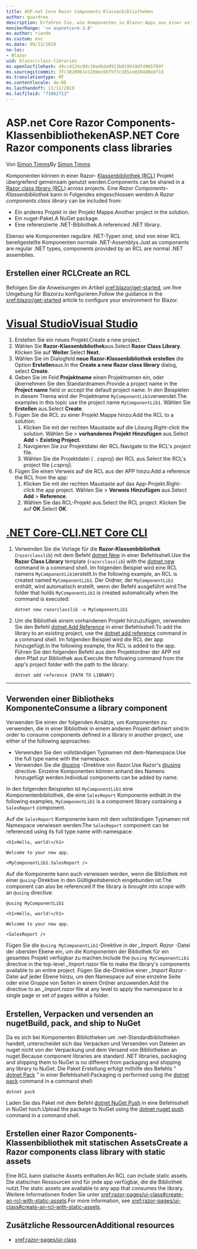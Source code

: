 ```yaml
---
title: ASP.net Core Razor Components-Klassenbibliotheken
author: guardrex
description: Erfahren Sie, wie Komponenten in Blazor-Apps aus einer externen Komponentenbibliothek eingeschlossen werden können.
monikerRange: '>= aspnetcore-3.0'
ms.author: riande
ms.custom: mvc
ms.date: 09/23/2019
no-loc:
- Blazor
uid: blazor/class-libraries
ms.openlocfilehash: d4cc4124c9dc28ed6da0923b919919df4965f89f
ms.sourcegitcommit: 3fc3020961e1289ee5bf5f3c365ce8304d8ebf19
ms.translationtype: MT
ms.contentlocale: de-DE
ms.lasthandoff: 11/12/2019
ms.locfileid: "73962713"
---
```

# <a name="aspnet-core-razor-components-class-libraries"></a><span data-ttu-id="65a9d-103">ASP.net Core Razor Components-Klassenbibliotheken</span><span class="sxs-lookup"><span data-stu-id="65a9d-103">ASP.NET Core Razor components class libraries</span></span>

<span data-ttu-id="65a9d-104">Von [Simon Timms](https://github.com/stimms)</span><span class="sxs-lookup"><span data-stu-id="65a9d-104">By [Simon Timms](https://github.com/stimms)</span></span>

<span data-ttu-id="65a9d-105">Komponenten können in einer Razor- [Klassenbibliothek (RCL)](xref:razor-pages/ui-class) Projekt übergreifend gemeinsam genutzt werden.</span><span class="sxs-lookup"><span data-stu-id="65a9d-105">Components can be shared in a [Razor class library (RCL)](xref:razor-pages/ui-class) across projects.</span></span> <span data-ttu-id="65a9d-106">Eine *Razor Components-Klassenbibliothek* kann in Folgendes eingeschlossen werden:</span><span class="sxs-lookup"><span data-stu-id="65a9d-106">A *Razor components class library* can be included from:</span></span>

* <span data-ttu-id="65a9d-107">Ein anderes Projekt in der Projekt Mappe.</span><span class="sxs-lookup"><span data-stu-id="65a9d-107">Another project in the solution.</span></span>
* <span data-ttu-id="65a9d-108">Ein nuget-Paket.</span><span class="sxs-lookup"><span data-stu-id="65a9d-108">A NuGet package.</span></span>
* <span data-ttu-id="65a9d-109">Eine referenzierte .NET-Bibliothek.</span><span class="sxs-lookup"><span data-stu-id="65a9d-109">A referenced .NET library.</span></span>

<span data-ttu-id="65a9d-110">Ebenso wie Komponenten reguläre .NET-Typen sind, sind von einer RCL bereitgestellte Komponenten normale .NET-Assemblys.</span><span class="sxs-lookup"><span data-stu-id="65a9d-110">Just as components are regular .NET types, components provided by an RCL are normal .NET assemblies.</span></span>

## <a name="create-an-rcl"></a><span data-ttu-id="65a9d-111">Erstellen einer RCL</span><span class="sxs-lookup"><span data-stu-id="65a9d-111">Create an RCL</span></span>

<span data-ttu-id="65a9d-112">Befolgen Sie die Anweisungen im Artikel <xref:blazor/get-started>, um Ihre Umgebung für Blazorzu konfigurieren.</span><span class="sxs-lookup"><span data-stu-id="65a9d-112">Follow the guidance in the <xref:blazor/get-started> article to configure your environment for Blazor.</span></span>

# <a name="visual-studiotabvisual-studio"></a>[<span data-ttu-id="65a9d-113">Visual Studio</span><span class="sxs-lookup"><span data-stu-id="65a9d-113">Visual Studio</span></span>](#tab/visual-studio)

1. <span data-ttu-id="65a9d-114">Erstellen Sie ein neues Projekt.</span><span class="sxs-lookup"><span data-stu-id="65a9d-114">Create a new project.</span></span>
1. <span data-ttu-id="65a9d-115">Wählen Sie **Razor-Klassenbibliothek**aus.</span><span class="sxs-lookup"><span data-stu-id="65a9d-115">Select **Razor Class Library**.</span></span> <span data-ttu-id="65a9d-116">Klicken Sie auf **Weiter**.</span><span class="sxs-lookup"><span data-stu-id="65a9d-116">Select **Next**.</span></span>
1. <span data-ttu-id="65a9d-117">Wählen Sie im Dialogfeld **neue Razor-Klassenbibliothek erstellen** die Option **Erstellen**aus.</span><span class="sxs-lookup"><span data-stu-id="65a9d-117">In the **Create a new Razor class library** dialog, select **Create**.</span></span>
1. <span data-ttu-id="65a9d-118">Geben Sie im Feld **Projektname** einen Projektnamen ein, oder übernehmen Sie den Standardnamen.</span><span class="sxs-lookup"><span data-stu-id="65a9d-118">Provide a project name in the **Project name** field or accept the default project name.</span></span> <span data-ttu-id="65a9d-119">In den Beispielen in diesem Thema wird der Projektname `MyComponentLib1`verwendet.</span><span class="sxs-lookup"><span data-stu-id="65a9d-119">The examples in this topic use the project name `MyComponentLib1`.</span></span> <span data-ttu-id="65a9d-120">Wählen Sie **Erstellen** aus.</span><span class="sxs-lookup"><span data-stu-id="65a9d-120">Select **Create**.</span></span>
1. <span data-ttu-id="65a9d-121">Fügen Sie die RCL zu einer Projekt Mappe hinzu:</span><span class="sxs-lookup"><span data-stu-id="65a9d-121">Add the RCL to a solution:</span></span>
   1. <span data-ttu-id="65a9d-122">Klicken Sie mit der rechten Maustaste auf die Lösung.</span><span class="sxs-lookup"><span data-stu-id="65a9d-122">Right-click the solution.</span></span> <span data-ttu-id="65a9d-123">Wählen Sie > **vorhandenes Projekt** **Hinzufügen** aus.</span><span class="sxs-lookup"><span data-stu-id="65a9d-123">Select **Add** > **Existing Project**.</span></span>
   1. <span data-ttu-id="65a9d-124">Navigieren Sie zur Projektdatei der RCL.</span><span class="sxs-lookup"><span data-stu-id="65a9d-124">Navigate to the RCL's project file.</span></span>
   1. <span data-ttu-id="65a9d-125">Wählen Sie die Projektdatei ( *. csproj*) der RCL aus.</span><span class="sxs-lookup"><span data-stu-id="65a9d-125">Select the RCL's project file (*.csproj*).</span></span>
1. <span data-ttu-id="65a9d-126">Fügen Sie einen Verweis auf die RCL aus der APP hinzu:</span><span class="sxs-lookup"><span data-stu-id="65a9d-126">Add a reference the RCL from the app:</span></span>
   1. <span data-ttu-id="65a9d-127">Klicken Sie mit der rechten Maustaste auf das App-Projekt.</span><span class="sxs-lookup"><span data-stu-id="65a9d-127">Right-click the app project.</span></span> <span data-ttu-id="65a9d-128">Wählen Sie > **Verweis** **Hinzufügen** aus.</span><span class="sxs-lookup"><span data-stu-id="65a9d-128">Select **Add** > **Reference**.</span></span>
   1. <span data-ttu-id="65a9d-129">Wählen Sie das RCL-Projekt aus.</span><span class="sxs-lookup"><span data-stu-id="65a9d-129">Select the RCL project.</span></span> <span data-ttu-id="65a9d-130">Klicken Sie auf **OK**.</span><span class="sxs-lookup"><span data-stu-id="65a9d-130">Select **OK**.</span></span>

# <a name="net-core-clitabnetcore-cli"></a>[<span data-ttu-id="65a9d-131">.NET Core-CLI</span><span class="sxs-lookup"><span data-stu-id="65a9d-131">.NET Core CLI</span></span>](#tab/netcore-cli)

1. <span data-ttu-id="65a9d-132">Verwenden Sie die Vorlage für die **Razor-Klassenbibliothek** (`razorclasslib`) mit dem Befehl [dotnet New](/dotnet/core/tools/dotnet-new) in einer Befehlsshell.</span><span class="sxs-lookup"><span data-stu-id="65a9d-132">Use the **Razor Class Library** template (`razorclasslib`) with the [dotnet new](/dotnet/core/tools/dotnet-new) command in a command shell.</span></span> <span data-ttu-id="65a9d-133">Im folgenden Beispiel wird eine RCL namens `MyComponentLib1`erstellt.</span><span class="sxs-lookup"><span data-stu-id="65a9d-133">In the following example, an RCL is created named `MyComponentLib1`.</span></span> <span data-ttu-id="65a9d-134">Der Ordner, der `MyComponentLib1` enthält, wird automatisch erstellt, wenn der Befehl ausgeführt wird:</span><span class="sxs-lookup"><span data-stu-id="65a9d-134">The folder that holds `MyComponentLib1` is created automatically when the command is executed:</span></span>

   ```dotnetcli
   dotnet new razorclasslib -o MyComponentLib1
   ```

1. <span data-ttu-id="65a9d-135">Um die Bibliothek einem vorhandenen Projekt hinzuzufügen, verwenden Sie den Befehl [dotnet Add Reference](/dotnet/core/tools/dotnet-add-reference) in einer Befehlsshell.</span><span class="sxs-lookup"><span data-stu-id="65a9d-135">To add the library to an existing project, use the [dotnet add reference](/dotnet/core/tools/dotnet-add-reference) command in a command shell.</span></span> <span data-ttu-id="65a9d-136">Im folgenden Beispiel wird die RCL der app hinzugefügt.</span><span class="sxs-lookup"><span data-stu-id="65a9d-136">In the following example, the RCL is added to the app.</span></span> <span data-ttu-id="65a9d-137">Führen Sie den folgenden Befehl aus dem Projektordner der APP mit dem Pfad zur Bibliothek aus:</span><span class="sxs-lookup"><span data-stu-id="65a9d-137">Execute the following command from the app's project folder with the path to the library:</span></span>

   ```dotnetcli
   dotnet add reference {PATH TO LIBRARY}
   ```

---

## <a name="consume-a-library-component"></a><span data-ttu-id="65a9d-138">Verwenden einer Bibliotheks Komponente</span><span class="sxs-lookup"><span data-stu-id="65a9d-138">Consume a library component</span></span>

<span data-ttu-id="65a9d-139">Verwenden Sie einen der folgenden Ansätze, um Komponenten zu verwenden, die in einer Bibliothek in einem anderen Projekt definiert sind:</span><span class="sxs-lookup"><span data-stu-id="65a9d-139">In order to consume components defined in a library in another project, use either of the following approaches:</span></span>

* <span data-ttu-id="65a9d-140">Verwenden Sie den vollständigen Typnamen mit dem-Namespace.</span><span class="sxs-lookup"><span data-stu-id="65a9d-140">Use the full type name with the namespace.</span></span>
* <span data-ttu-id="65a9d-141">Verwenden Sie die [\@using](xref:mvc/views/razor#using) -Direktive von Razor.</span><span class="sxs-lookup"><span data-stu-id="65a9d-141">Use Razor's [\@using](xref:mvc/views/razor#using) directive.</span></span> <span data-ttu-id="65a9d-142">Einzelne Komponenten können anhand des Namens hinzugefügt werden.</span><span class="sxs-lookup"><span data-stu-id="65a9d-142">Individual components can be added by name.</span></span>

<span data-ttu-id="65a9d-143">In den folgenden Beispielen ist `MyComponentLib1` eine Komponentenbibliothek, die eine `SalesReport` Komponente enthält.</span><span class="sxs-lookup"><span data-stu-id="65a9d-143">In the following examples, `MyComponentLib1` is a component library containing a `SalesReport` component.</span></span>

<span data-ttu-id="65a9d-144">Auf die `SalesReport` Komponente kann mit dem vollständigen Typnamen mit Namespace verwiesen werden:</span><span class="sxs-lookup"><span data-stu-id="65a9d-144">The `SalesReport` component can be referenced using its full type name with namespace:</span></span>

```cshtml
<h1>Hello, world!</h1>

Welcome to your new app.

<MyComponentLib1.SalesReport />
```

<span data-ttu-id="65a9d-145">Auf die Komponente kann auch verwiesen werden, wenn die Bibliothek mit einer `@using`-Direktive in den Gültigkeitsbereich eingebunden ist:</span><span class="sxs-lookup"><span data-stu-id="65a9d-145">The component can also be referenced if the library is brought into scope with an `@using` directive:</span></span>

```cshtml
@using MyComponentLib1

<h1>Hello, world!</h1>

Welcome to your new app.

<SalesReport />
```

<span data-ttu-id="65a9d-146">Fügen Sie die `@using MyComponentLib1`-Direktive in der *_Import. Razor* -Datei der obersten Ebene ein, um die Komponenten der Bibliothek für ein gesamtes Projekt verfügbar zu machen.</span><span class="sxs-lookup"><span data-stu-id="65a9d-146">Include the `@using MyComponentLib1` directive in the top-level *_Import.razor* file to make the library's components available to an entire project.</span></span> <span data-ttu-id="65a9d-147">Fügen Sie die-Direktive einer *_Import Razor* -Datei auf jeder Ebene hinzu, um den Namespace auf eine einzelne Seite oder eine Gruppe von Seiten in einem Ordner anzuwenden.</span><span class="sxs-lookup"><span data-stu-id="65a9d-147">Add the directive to an *_Import.razor* file at any level to apply the namespace to a single page or set of pages within a folder.</span></span>

## <a name="build-pack-and-ship-to-nuget"></a><span data-ttu-id="65a9d-148">Erstellen, Verpacken und versenden an nuget</span><span class="sxs-lookup"><span data-stu-id="65a9d-148">Build, pack, and ship to NuGet</span></span>

<span data-ttu-id="65a9d-149">Da es sich bei Komponenten Bibliotheken um .net-Standardbibliotheken handelt, unterscheidet sich das Verpacken und Versenden von Dateien an nuget nicht von der Verpackung und dem Versand von Bibliotheken an nuget.</span><span class="sxs-lookup"><span data-stu-id="65a9d-149">Because component libraries are standard .NET libraries, packaging and shipping them to NuGet is no different from packaging and shipping any library to NuGet.</span></span> <span data-ttu-id="65a9d-150">Die Paket Erstellung erfolgt mithilfe des Befehls " [dotnet Pack](/dotnet/core/tools/dotnet-pack) " in einer Befehlsshell:</span><span class="sxs-lookup"><span data-stu-id="65a9d-150">Packaging is performed using the [dotnet pack](/dotnet/core/tools/dotnet-pack) command in a command shell:</span></span>

```dotnetcli
dotnet pack
```

<span data-ttu-id="65a9d-151">Laden Sie das Paket mit dem Befehl [dotnet NuGet Push](/dotnet/core/tools/dotnet-nuget-push) in eine Befehlsshell in NuGet hoch.</span><span class="sxs-lookup"><span data-stu-id="65a9d-151">Upload the package to NuGet using the [dotnet nuget push](/dotnet/core/tools/dotnet-nuget-push) command in a command shell.</span></span>

## <a name="create-a-razor-components-class-library-with-static-assets"></a><span data-ttu-id="65a9d-152">Erstellen einer Razor Components-Klassenbibliothek mit statischen Assets</span><span class="sxs-lookup"><span data-stu-id="65a9d-152">Create a Razor components class library with static assets</span></span>

<span data-ttu-id="65a9d-153">Eine RCL kann statische Assets enthalten.</span><span class="sxs-lookup"><span data-stu-id="65a9d-153">An RCL can include static assets.</span></span> <span data-ttu-id="65a9d-154">Die statischen Ressourcen sind für jede app verfügbar, die die Bibliothek nutzt.</span><span class="sxs-lookup"><span data-stu-id="65a9d-154">The static assets are available to any app that consumes the library.</span></span> <span data-ttu-id="65a9d-155">Weitere Informationen finden Sie unter <xref:razor-pages/ui-class#create-an-rcl-with-static-assets>.</span><span class="sxs-lookup"><span data-stu-id="65a9d-155">For more information, see <xref:razor-pages/ui-class#create-an-rcl-with-static-assets>.</span></span>

## <a name="additional-resources"></a><span data-ttu-id="65a9d-156">Zusätzliche Ressourcen</span><span class="sxs-lookup"><span data-stu-id="65a9d-156">Additional resources</span></span>

* <xref:razor-pages/ui-class>
